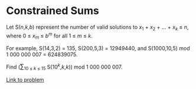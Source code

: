 # Constrained Sums

<p>Let S(<var>n</var>,<var>k</var>,<var>b</var>) represent the number of valid solutions to <var>x</var><sub>1</sub> + <var>x</var><sub>2</sub> + ... + <var>x</var><sub><var>k</var></sub> ≤ <var>n</var>, where 0 ≤ <var>x</var><sub><var>m</var></sub> ≤ <var>b</var><sup><var>m</var></sup> for all 1 ≤ <var>m</var> ≤ <var>k</var>.</p>

<p>For example, S(14,3,2) = 135, S(200,5,3) = 12949440, and S(1000,10,5) mod 1 000 000 007 = 624839075.</p>

<p>Find (<span style="font-size:larger;">∑</span><sub>10 ≤ <var>k</var> ≤ 15</sub> S(10<sup><var>k</var></sup>,<var>k</var>,<var>k</var>)) mod 1 000 000 007.</p>

[Link to problem](https://projecteuler.net/problem=528)
